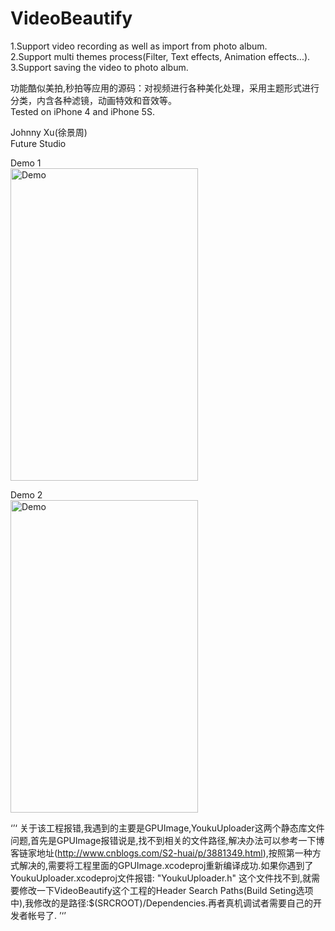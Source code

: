 # VideoBeautify

1.Support video recording as well as import from photo album.  
2.Support multi themes process(Filter, Text effects, Animation effects...).  
3.Support saving the video to photo album.  

功能酷似美拍,秒拍等应用的源码：对视频进行各种美化处理，采用主题形式进行分类，内含各种滤镜，动画特效和音效等。  
Tested on iPhone 4 and iPhone 5S.  

Johnny Xu(徐景周)  
Future Studio

Demo 1    
<img src="https://github.com/xujingzhou/VideoBeautify/blob/master/Resource/Demo/Demo2.gif" width = "300" height = "500" alt="Demo" align=center />

Demo 2   
<img src="https://github.com/xujingzhou/VideoBeautify/blob/master/Resource/Demo/Demo.gif" width = "300" height = "500" alt="Demo" align=center />

‘’‘
关于该工程报错,我遇到的主要是GPUImage,YoukuUploader这两个静态库文件问题,首先是GPUImage报错说是,找不到相关的文件路径,解决办法可以参考一下博客链家地址(http://www.cnblogs.com/S2-huai/p/3881349.html),按照第一种方式解决的,需要将工程里面的GPUImage.xcodeproj重新编译成功.如果你遇到了YoukuUploader.xcodeproj文件报错:   "YoukuUploader.h" 这个文件找不到,就需要修改一下VideoBeautify这个工程的Header Search Paths(Build Seting选项中),我修改的是路径:$(SRCROOT)/Dependencies.再者真机调试者需要自己的开发者帐号了. 
’‘’
